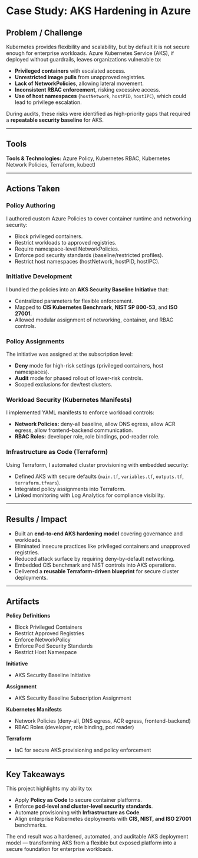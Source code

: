 # Case Study: AKS Hardening in Azure

## Problem / Challenge

Kubernetes provides flexibility and scalability, but by default it is not secure enough for enterprise workloads. Azure Kubernetes Service (AKS), if deployed without guardrails, leaves organizations vulnerable to:

* **Privileged containers** with escalated access.
* **Unrestricted image pulls** from unapproved registries.
* **Lack of NetworkPolicies**, allowing lateral movement.
* **Inconsistent RBAC enforcement**, risking excessive access.
* **Use of host namespaces** (`hostNetwork`, `hostPID`, `hostIPC`), which could lead to privilege escalation.

During audits, these risks were identified as high-priority gaps that required a **repeatable security baseline** for AKS.

---

## Tools

**Tools & Technologies:** Azure Policy, Kubernetes RBAC, Kubernetes Network Policies, Terraform, kubectl

---

## Actions Taken

### Policy Authoring

I authored custom Azure Policies to cover container runtime and networking security:

* Block privileged containers.
* Restrict workloads to approved registries.
* Require namespace-level NetworkPolicies.
* Enforce pod security standards (baseline/restricted profiles).
* Restrict host namespaces (hostNetwork, hostPID, hostIPC).

### Initiative Development

I bundled the policies into an **AKS Security Baseline Initiative** that:

* Centralized parameters for flexible enforcement.
* Mapped to **CIS Kubernetes Benchmark**, **NIST SP 800-53**, and **ISO 27001**.
* Allowed modular assignment of networking, container, and RBAC controls.

### Policy Assignments

The initiative was assigned at the subscription level:

* **Deny** mode for high-risk settings (privileged containers, host namespaces).
* **Audit** mode for phased rollout of lower-risk controls.
* Scoped exclusions for dev/test clusters.

### Workload Security (Kubernetes Manifests)

I implemented YAML manifests to enforce workload controls:

* **Network Policies:** deny-all baseline, allow DNS egress, allow ACR egress, allow frontend–backend communication.
* **RBAC Roles:** developer role, role bindings, pod-reader role.

### Infrastructure as Code (Terraform)

Using Terraform, I automated cluster provisioning with embedded security:

* Defined AKS with secure defaults (`main.tf`, `variables.tf`, `outputs.tf`, `terraform.tfvars`).
* Integrated policy assignments into Terraform.
* Linked monitoring with Log Analytics for compliance visibility.

---

## Results / Impact

* Built an **end-to-end AKS hardening model** covering governance and workloads.
* Eliminated insecure practices like privileged containers and unapproved registries.
* Reduced attack surface by requiring deny-by-default networking.
* Embedded CIS benchmark and NIST controls into AKS operations.
* Delivered a **reusable Terraform-driven blueprint** for secure cluster deployments.

---

## Artifacts

**Policy Definitions**

* Block Privileged Containers
* Restrict Approved Registries
* Enforce NetworkPolicy
* Enforce Pod Security Standards
* Restrict Host Namespace

**Initiative**

* AKS Security Baseline Initiative

**Assignment**

* AKS Security Baseline Subscription Assignment

**Kubernetes Manifests**

* Network Policies (deny-all, DNS egress, ACR egress, frontend-backend)
* RBAC Roles (developer, role binding, pod reader)

**Terraform**

* IaC for secure AKS provisioning and policy enforcement

---

## Key Takeaways

This project highlights my ability to:

* Apply **Policy as Code** to secure container platforms.
* Enforce **pod-level and cluster-level security standards**.
* Automate provisioning with **Infrastructure as Code**.
* Align enterprise Kubernetes deployments with **CIS, NIST, and ISO 27001** benchmarks.

The end result was a hardened, automated, and auditable AKS deployment model — transforming AKS from a flexible but exposed platform into a secure foundation for enterprise workloads.
